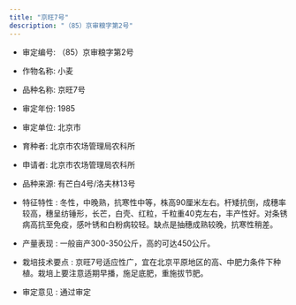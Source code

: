 ```yaml
---
title: "京旺7号"
description: "（85）京审粮字第2号"
---
```

* 审定编号:  （85）京审粮字第2号

*  作物名称:  小麦

*  品种名称:  京旺7号

*  审定年份:  1985

*  审定单位:  北京市

* 育种者:  北京市农场管理局农科所

*  申请者:  北京市农场管理局农科所

*  品种来源:  有芒白4号/洛夫林13号

*  特征特性 : 
冬性，中晚熟，抗寒性中等，株高90厘米左右。杆矮抗倒，成穗率较高，穗呈纺锤形，长芒，白壳、红粒，千粒重40克左右，丰产性好。对条锈病高抗至免疫，感叶锈和白粉病较轻。缺点是抽穗成熟较晚，抗寒性稍差。
 
*  产量表现 : 
一般亩产300-350公斤，高的可达450公斤。

*  栽培技术要点 : 
京旺7号适应性广，宜在北京平原地区的高、中肥力条件下种植。栽培上要注意适期早播，施足底肥，重施拔节肥。

*  审定意见 : 
通过审定
